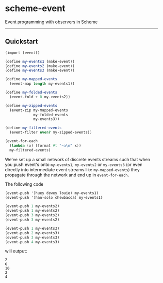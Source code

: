 # scheme-event

Event programming with observers in Scheme

---

## Quickstart

```scheme
(import (event))

(define my-events1 (make-event))
(define my-events2 (make-event))
(define my-events3 (make-event))

(define my-mapped-events
  (event-map length my-events1))

(define my-folded-events
  (event-fold + 0 my-events2))

(define my-zipped-events
  (event-zip my-mapped-events
             my-folded-events
             my-events3))

(define my-filtered-events
  (event-filter even? my-zipped-events))

(event-for-each
  (lambda (x) (format #t "~a\n" x))
  my-filtered-events)
```

We've set up a small network of discrete events streams such that when you push event's onto `my-events1`, `my-events2` or `my-events3` (or even directly into intermediate event streams like `my-mapped-events`) they propagate through the network and end up in `event-for-each`.

The following code

```scheme
(event-push '(huey dewey louie) my-events1)
(event-push '(han-solo chewbacca) my-events1)

(event-push 1 my-events2)
(event-push 1 my-events2)
(event-push 3 my-events2)
(event-push 3 my-events2)

(event-push 1 my-events3)
(event-push 2 my-events3)
(event-push 3 my-events3)
(event-push 4 my-events3)
```

will output:

```
2
6
10
2
4
```
